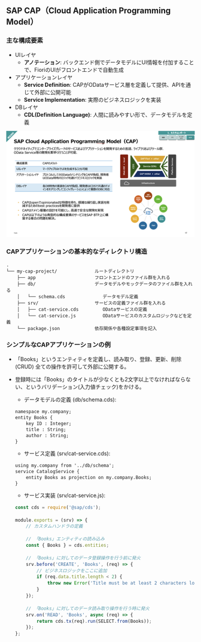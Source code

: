 ## SAP CAP（Cloud Application Programming Model）

### 主な構成要素

- UIレイヤ
    - **アノテーション**: バックエンド側でデータモデルにUI情報を付加することで、FioriのUIがフロントエンドで自動生成
- アプリケーションレイヤ
    - **Service Definition**: CAPがODataサービス層を定義して提供、APIを通じて外部に公開可能
    - **Service Implementation**: 実際のビジネスロジックを実装
- DBレイヤ
    - **CDL(Definition Language)**: 人間に読みやすい形で、データモデルを定義

![CAP](../00_Assets/99_Column/08_CAP.png)


### CAPアプリケーションの基本的なディレクトリ構造

```tree
.
└── my-cap-project/              ルートディレクトリ
    ├── app                      フロントエンドのファイル群を入れる
    ├── db/                      データモデルやモックデータのファイル群を入れる
    │   └── schema.cds              データモデル定義
    ├── srv/                     サービスの定義ファイル群を入れる
    │   ├── cat-service.cds         ODataサービスの定義
    │   └── cat-service.js          ODataサービスのカスタムロジックなどを定義
    └── package.json             依存関係や各種設定事項を記入
```

### シンプルなCAPアプリケーションの例
- 「Books」というエンティティを定義し、読み取り、登録、更新、削除 (CRUD) 全ての操作を許可して外部に公開する。
- 登録時には「Books」のタイトルが少なくとも2文字以上でなければならない、というバリデーション(入力値チェック)をかける。

    - データモデルの定義 (db/schema.cds):
    ```cds
    namespace my.company;
    entity Books {
        key ID : Integer;
        title : String;
        author : String;
    }
    ```

    - サービス定義 (srv/cat-service.cds):
    ```cds
    using my.company from '../db/schema';
    service CatalogService {
        entity Books as projection on my.company.Books;
    }
    ```

    - サービス実装 (srv/cat-service.js):
    ```js
    const cds = require('@sap/cds');

    module.exports = (srv) => {
        // カスタムハンドラの定義

        // 「Books」エンティティの読み込み
        const { Books } = cds.entities;
        
        // 「Books」に対してのデータ登録操作を行う前に発火
        srv.before('CREATE', 'Books', (req) => {
            // ビジネスロジックをここに追加
            if (req.data.title.length < 2) {
                throw new Error('Title must be at least 2 characters long');
            }
        });

        // 「Books」に対してのデータ読み取り操作を行う時に発火
        srv.on('READ', 'Books', async (req) => {
            return cds.tx(req).run(SELECT.from(Books));
        });
    };
    ```